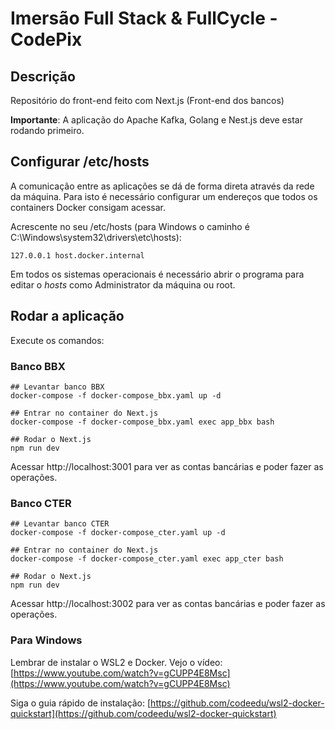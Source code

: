 # Imersão Full Stack & FullCycle - CodePix

## Descrição

Repositório do front-end feito com Next.js (Front-end dos bancos)

**Importante**: A aplicação do Apache Kafka, Golang e Nest.js deve estar rodando primeiro.

## Configurar /etc/hosts

A comunicação entre as aplicações se dá de forma direta através da rede da máquina.
Para isto é necessário configurar um endereços que todos os containers Docker consigam acessar.

Acrescente no seu /etc/hosts (para Windows o caminho é C:\Windows\system32\drivers\etc\hosts):
```
127.0.0.1 host.docker.internal
```
Em todos os sistemas operacionais é necessário abrir o programa para editar o *hosts* como Administrator da máquina ou root.

## Rodar a aplicação

Execute os comandos:

### Banco BBX
```
## Levantar banco BBX
docker-compose -f docker-compose_bbx.yaml up -d

## Entrar no container do Next.js
docker-compose -f docker-compose_bbx.yaml exec app_bbx bash

## Rodar o Next.js
npm run dev
```

Acessar http://localhost:3001 para ver as contas bancárias e poder fazer as operações.

### Banco CTER
```
## Levantar banco CTER
docker-compose -f docker-compose_cter.yaml up -d

## Entrar no container do Next.js
docker-compose -f docker-compose_cter.yaml exec app_cter bash

## Rodar o Next.js
npm run dev
```

Acessar http://localhost:3002 para ver as contas bancárias e poder fazer as operações.

### Para Windows 

Lembrar de instalar o WSL2 e Docker. Vejo o vídeo: [https://www.youtube.com/watch?v=gCUPP4E8Msc](https://www.youtube.com/watch?v=gCUPP4E8Msc) 

Siga o guia rápido de instalação: [https://github.com/codeedu/wsl2-docker-quickstart](https://github.com/codeedu/wsl2-docker-quickstart) 
